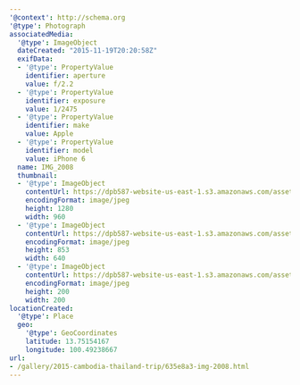 ```yaml
---
'@context': http://schema.org
'@type': Photograph
associatedMedia:
  '@type': ImageObject
  dateCreated: "2015-11-19T20:20:58Z"
  exifData:
  - '@type': PropertyValue
    identifier: aperture
    value: f/2.2
  - '@type': PropertyValue
    identifier: exposure
    value: 1/2475
  - '@type': PropertyValue
    identifier: make
    value: Apple
  - '@type': PropertyValue
    identifier: model
    value: iPhone 6
  name: IMG_2008
  thumbnail:
  - '@type': ImageObject
    contentUrl: https://dpb587-website-us-east-1.s3.amazonaws.com/asset/gallery/2015-cambodia-thailand-trip/635e8a3-img-2008~1280.jpg
    encodingFormat: image/jpeg
    height: 1280
    width: 960
  - '@type': ImageObject
    contentUrl: https://dpb587-website-us-east-1.s3.amazonaws.com/asset/gallery/2015-cambodia-thailand-trip/635e8a3-img-2008~640w.jpg
    encodingFormat: image/jpeg
    height: 853
    width: 640
  - '@type': ImageObject
    contentUrl: https://dpb587-website-us-east-1.s3.amazonaws.com/asset/gallery/2015-cambodia-thailand-trip/635e8a3-img-2008~200x200.jpg
    encodingFormat: image/jpeg
    height: 200
    width: 200
locationCreated:
  '@type': Place
  geo:
    '@type': GeoCoordinates
    latitude: 13.75154167
    longitude: 100.49238667
url:
- /gallery/2015-cambodia-thailand-trip/635e8a3-img-2008.html
---
```

